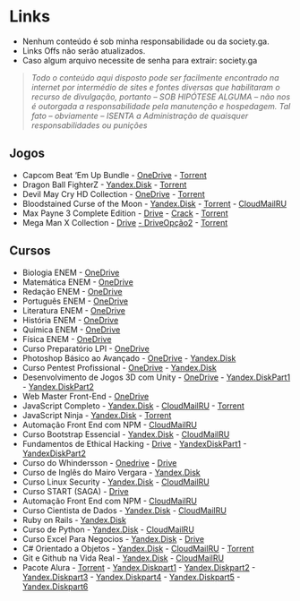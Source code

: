 # Links
 - Nenhum conteúdo é sob minha responsabilidade ou da society.ga.
 - Links Offs não serão atualizados.
-  Caso algum arquivo necessite de senha para extrair: society.ga


> *Todo o conteúdo aqui disposto pode ser facilmente encontrado na internet por intermédio de sites e fontes diversas que habilitaram o
> recurso de divulgação, portanto – SOB HIPÓTESE ALGUMA – não nos é
> outorgada a responsabilidade pela manutenção e hospedagem. Tal fato –
> obviamente – ISENTA a Administração de quaisquer responsabilidades ou
> punições*
## Jogos

 -  Capcom Beat ‘Em Up Bundle
		 - [OneDrive](https://guanghou-my.sharepoint.com/personal/hjpogk78z_get365_pw/Documents/Forms/All.aspx?slrid=8c9b9d9e-4075-0000-14da-cf6d3dee04e7&RootFolder=/personal/hjpogk78z_get365_pw/Documents/Society%20%28arquivos%29/Capcom%20Beat%20Em%20Up%20Bundle%20%28society.ga%29&FolderCTID=0x01200098E3DCEFD03E7A4B88D41655C574701B) 
		 - [Torrent](https://drive.google.com/file/d/1fEbzTOzqUgIIqrAyhWTHzizuR-7awGZF/view)
- Dragon Ball FighterZ
        - [Yandex.Disk](https://yadi.sk/d/4KdpjpHo3Z5mZg) 
        - [Torrent](https://drive.google.com/file/d/1Fn1GeMCDW1Rz4-HixpyfoewCzvmA1nbD/view)
 - Devil May Cry HD Collection
		 - [OneDrive](https://guanghou-my.sharepoint.com/personal/hjpogk78z_get365_pw/Documents/Forms/All.aspx?slrid=0c9c9d9e-30d3-0000-14da-cfc6fb302512&RootFolder=/personal/hjpogk78z_get365_pw/Documents/Society%20%28arquivos%29/Devil%20May%20Cry%20HD%20Collection%20%28society.ga%29&FolderCTID=0x01200098E3DCEFD03E7A4B88D41655C574701B)
		 - [Torrent](https://drive.google.com/file/d/1aIwNJoOA9I3pdRtMNzB4ab_2g5amvBVV/view)
- Bloodstained Curse of the Moon
		 - [Yandex.Disk](https://yadi.sk/d/jfh7Z5a-3YypAC)
		 - [Torrent](https://drive.google.com/file/d/14BvDqv-4AVvbk7nKnWof8zlAS6JInXkC/view)
		 - [CloudMailRU](https://cloud.mail.ru/public/8xNE/mRgiEntnw)
- Max Payne 3 Complete Edition
		- [Drive](https://drive.google.com/drive/folders/1P6sDsfi2aD4Ac0gXZQc4Ich_DcpfZf0P) - [Crack](https://drive.google.com/file/d/1PEpClyq-J4WMj5sGtsWArlJREu0joxFT/view)
		- [Torrent](https://drive.google.com/file/d/1W0d8YbCwqJgEetiaJb7ue43bTDB36d67/view)
- Mega Man X Collection
		- [Drive](https://drive.google.com/file/d/1oVDuNLOoJfZMx43OaGcdtT71NO-Uiw8-/view) [- DriveOpção2](https://drive.google.com/file/d/1jse26d6b1PmjgHEKt99a-rtmI7ol_D2U/view)
		-  [Torrent](https://drive.google.com/file/d/1hY4N2mZhTzgZ-DWc9GaspkPbcJl2LAHk/view)


## Cursos

- Biologia ENEM
		- [OneDrive](https://guanghou-my.sharepoint.com/personal/hjpogk78z_get365_pw/Documents/Forms/All.aspx?slrid=c59c9d9e-e083-0000-14da-c7982b3d5a4d&RootFolder=/personal/hjpogk78z_get365_pw/Documents/Society%20%28arquivos%29/Biologia%20ENEM%20%28society.ga%29&FolderCTID=0x01200098E3DCEFD03E7A4B88D41655C574701B) 
- Matemática ENEM
		 - [OneDrive](https://guanghou-my.sharepoint.com/personal/hjpogk78z_get365_pw/Documents/Forms/All.aspx?slrid=279d9d9e-00ac-0000-14da-c1591eea8e48&RootFolder=/personal/hjpogk78z_get365_pw/Documents/Society%20%28arquivos%29/Matem%C3%A1tica%20ENEM%20%28society.ga%29&FolderCTID=0x01200098E3DCEFD03E7A4B88D41655C574701B) 
- Redação ENEM
		- [OneDrive](https://guanghou-my.sharepoint.com/personal/hjpogk78z_get365_pw/Documents/Forms/All.aspx?slrid=4d9d9d9e-80b2-0000-14da-cfe843285946&RootFolder=/personal/hjpogk78z_get365_pw/Documents/Society%20%28arquivos%29/Reda%C3%A7%C3%A3o%20ENEM%20%28society.ga%29&FolderCTID=0x01200098E3DCEFD03E7A4B88D41655C574701B)
- Português ENEM
		- [OneDrive](https://guanghou-my.sharepoint.com/personal/hjpogk78z_get365_pw/Documents/Forms/All.aspx?slrid=9e9d9d9e-501e-0000-14da-c8d676b327fb&RootFolder=/personal/hjpogk78z_get365_pw/Documents/Society%20%28arquivos%29/Portugu%C3%AAs%20ENEM%20%28society.ga%29&FolderCTID=0x01200098E3DCEFD03E7A4B88D41655C574701B)
- Literatura ENEM
		- [OneDrive](https://guanghou-my.sharepoint.com/personal/hjpogk78z_get365_pw/Documents/Forms/All.aspx?slrid=cd9d9d9e-3036-0000-14da-c13b3293932e&RootFolder=/personal/hjpogk78z_get365_pw/Documents/Society%20%28arquivos%29/Literatura%20ENEM%20%28society.ga%29&FolderCTID=0x01200098E3DCEFD03E7A4B88D41655C574701B)
- História ENEM
		- [OneDrive](https://guanghou-my.sharepoint.com/personal/hjpogk78z_get365_pw/Documents/Forms/All.aspx?slrid=e29d9d9e-f0f4-0000-1317-436903cf0882&RootFolder=/personal/hjpogk78z_get365_pw/Documents/Society%20%28arquivos%29/Hist%C3%B3ria%20ENEM%20%28society.ga%29&FolderCTID=0x01200098E3DCEFD03E7A4B88D41655C574701B)
- Química ENEM
		- [OneDrive](https://guanghou-my.sharepoint.com/personal/hjpogk78z_get365_pw/Documents/Forms/All.aspx?slrid=f29d9d9e-10a1-0000-14da-c1057ff1c32a&RootFolder=/personal/hjpogk78z_get365_pw/Documents/Society%20%28arquivos%29/Qu%C3%ADmica%20ENEM%20%28society.ga%29&FolderCTID=0x01200098E3DCEFD03E7A4B88D41655C574701B)
- Física ENEM
		- [OneDrive](https://guanghou-my.sharepoint.com/personal/hjpogk78z_get365_pw/Documents/Forms/All.aspx?slrid=159e9d9e-e03e-0000-14da-cd49690e79d1&RootFolder=%2fpersonal%2fhjpogk78z_get365_pw%2fDocuments%2fSociety%20%28arquivos%29%2fF%C3%ADsica%20ENEM%20%28society%2ega%29&FolderCTID=0x01200098E3DCEFD03E7A4B88D41655C574701B)
- Curso Preparatório LPI
		- [OneDrive](https://guanghou-my.sharepoint.com/personal/hjpogk78z_get365_pw/Documents/Forms/All.aspx?slrid=df9c9d9e-3020-0000-1317-415aff299348&RootFolder=/personal/hjpogk78z_get365_pw/Documents/Society%20%28arquivos%29/Curso%20Preparat%C3%B3rio%20LPI%20%28society.ga%29&FolderCTID=0x01200098E3DCEFD03E7A4B88D41655C574701B) 
- Photoshop Básico ao Avançado
		- [OneDrive](https://guanghou-my.sharepoint.com/personal/hjpogk78z_get365_pw/Documents/Forms/All.aspx?slrid=f89c9d9e-704b-0000-14da-c5944abe6b60&RootFolder=/personal/hjpogk78z_get365_pw/Documents/Society%20%28arquivos%29/Photoshop%20B%C3%A1sico%20ao%20Avan%C3%A7ado%20%28society.ga%29&FolderCTID=0x01200098E3DCEFD03E7A4B88D41655C574701B)
		- [Yandex.Disk](https://yadi.sk/d/eNeUa06cjAnM8Q) 
- Curso Pentest Profissional
		- [OneDrive](https://guanghou-my.sharepoint.com/personal/hjpogk78z_get365_pw/Documents/Forms/All.aspx?slrid=0c9d9d9e-9064-0000-14da-cb0ced9ce944&RootFolder=/personal/hjpogk78z_get365_pw/Documents/Society%20%28arquivos%29/Curso%20Pentest%20Profissional%20%28society.ga%29&FolderCTID=0x01200098E3DCEFD03E7A4B88D41655C574701B)
		-  [Yandex.Disk](https://yadi.sk/d/Wt7-zegAstweOw)
- Desenvolvimento de Jogos 3D com Unity
		- [OneDrive](https://guanghou-my.sharepoint.com/personal/hjpogk78z_get365_pw/Documents/Forms/All.aspx?slrid=339e9d9e-b0d1-0000-14da-c9cd0b6ad53c&RootFolder=/personal/hjpogk78z_get365_pw/Documents/Society%20%28arquivos%29/Desenvolvimento%20de%20jogos%203D%20com%20Unity%20%28society.ga%29&FolderCTID=0x01200098E3DCEFD03E7A4B88D41655C574701B)
		- [Yandex.DiskPart1](https://yadi.sk/d/RKkRhXPK3aNGgR) - [Yandex.DiskPart2](https://yadi.sk/d/-c38KoCgoQdxNw)
- Web Master Front-End
		- [OneDrive](https://guanghou-my.sharepoint.com/personal/hjpogk78z_get365_pw/Documents/Forms/All.aspx?slrid=a79e9d9e-e0de-0000-14da-c33f340c6f59&RootFolder=/personal/hjpogk78z_get365_pw/Documents/Society%20%28arquivos%29/Web%20Master%20Front-End%20%28society.ga%29&FolderCTID=0x01200098E3DCEFD03E7A4B88D41655C574701B)
- JavaScript Completo
		- [Yandex.Disk](https://yadi.sk/d/eNlrKlWF3Zf3BR)
		- [CloudMailRU](https://cloud.mail.ru/public/Kf7W/ZEX2LdLq7)
		- [Torrent](https://drive.google.com/file/d/1Zmy5EzZ27JJNCOoGCjaOFdgZImwPRlBO/view)
- JavaScript Ninja
		 -  [Yandex.Disk](https://yadi.sk/d/uRyDOy1E3ZMtcD)
		 - [Torrent](https://drive.google.com/file/d/14V4TTCd8dCpJpryBQwGEgAveEJC17Kcs/view)
- Automação Front End com NPM
		- [CloudMailRU](https://cloud.mail.ru/public/E7SG/UjjkdfGWt)
- Curso Bootstrap Essencial
		- [Yandex.Disk](https://yadi.sk/d/0Skga8hplZriqg)
		- [CloudMailRU](https://cloud.mail.ru/public/JCQU/HgenTzbkf)
- Fundamentos de Ethical Hacking
		- [Drive](https://drive.google.com/drive/folders/0Bwai0kYN-ieKeGN2eEZIdXlXYlk)
		- [YandexDiskPart1](https://yadi.sk/d/INRIn_0ssEC8Ng) - [YandexDiskPart2](https://yadi.sk/d/WptTUs7e3Y9QYV)
- Curso do Whindersson
		- [Onedrive](https://guanghou-my.sharepoint.com/personal/hjpogk78z_get365_pw/Documents/Forms/All.aspx?slrid=52a09d9e-80d6-0000-14da-c832171b5c20&RootFolder=%2fpersonal%2fhjpogk78z_get365_pw%2fDocuments%2fSociety%20%28arquivos%29%2fCurso%20do%20Whindersson%20%28society%2ega%29&FolderCTID=0x01200098E3DCEFD03E7A4B88D41655C574701B)
		- [Drive](https://drive.google.com/drive/folders/0B5OFc2rGh_EZOHdOYTNxSGo5bGM)
- Curso de Inglês do Mairo Vergara
		- [Yandex.Disk](https://yadi.sk/d/lA51N2pE3TCrqq)
- Curso Linux Security
		- [Yandex.Disk](https://yadi.sk/d/uSBvbjii3aMdLk)
		- [CloudMailRU](https://cloud.mail.ru/public/B1sT/zMkwqUY6j)
- Curso START (SAGA)
		- [Drive](https://drive.google.com/drive/folders/1L49jqSfIlRaRtksUcLNZO_odSBpU2Ycf)
- Automação Front End com NPM
		- [CloudMailRU](https://cloud.mail.ru/public/E7SG/UjjkdfGWt)
- Curso Cientista de Dados
		- [Yandex.Disk](https://yadi.sk/d/sn-ZLiCXyKBaQw)
		- [CloudMailRU](https://cloud.mail.ru/public/5BYU/ZnUZNvVJ5)
- Ruby on Rails
		- [Yandex.Disk](https://yadi.sk/d/ZLMetmHUxn1exg)
- Curso de Python
		- [Yandex.Disk](https://yadi.sk/d/QEq1qypXB8KaEQ)
		- [CloudMailRU](https://cloud.mail.ru/public/8Q1i/mz7e6zmSs)
- Curso Excel Para Negocios
		- [Yandex.Disk](https://yadi.sk/d/BhA_wMxg3Zf5EA)
		- [Drive](https://drive.google.com/drive/folders/1jOUmpVY4nVYF4J2yM97pX4olBmUSX87v)
- C# Orientado a Objetos
		- [Yandex.Disk](https://yadi.sk/d/5XALMXZUfbq2SA)
		- [CloudMailRU](https://cloud.mail.ru/public/MQqo/guHTegtnV)
		- [Torrent](https://drive.google.com/file/d/1-jfSvLKJ-q329oZteYQI9bTn8_5LyUrK/view)
- Git e Github na Vida Real
		- [Yandex.Disk](https://yadi.sk/d/siKa7gC53Zf2mE)
		- [CloudMailRU](https://cloud.mail.ru/public/Ewoc/encb9yd2b)
- Pacote Alura
		- [Torrent](https://drive.google.com/file/d/1PuxnalLnqDPpEsWV4EZhyEPGMg54m3zA/view)
		- [Yandex.Diskpart1](https://yadi.sk/d/mKdyHfFo3aMdMb) - [Yandex.Diskpart2](https://yadi.sk/d/9VlRzaVK3Uh6PQ) - [Yandex.Diskpart3](https://yadi.sk/d/nHKdHrzB3UhJbz) - [Yandex.Diskpart4](https://yadi.sk/d/nMzsrVfy3UkJRp) - [Yandex.Diskpart5](https://yadi.sk/d/Pflmklda3Umtt2) - [Yandex.Diskpart6](https://yadi.sk/d/FrAu5SMH3UnajK)
